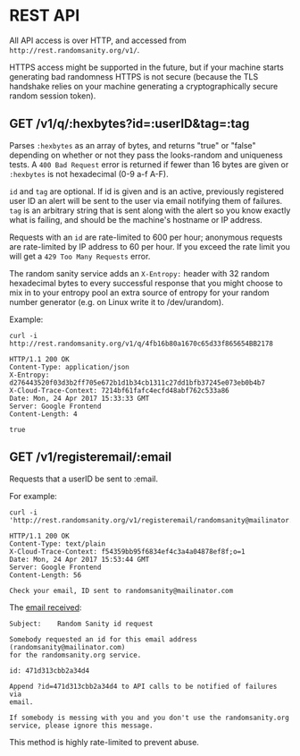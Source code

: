 # REST API

All API access is over HTTP, and accessed from
`http://rest.randomsanity.org/v1/`.

HTTPS access might be supported in the future, but if your machine starts
generating bad randomness HTTPS is not secure (because the TLS
handshake relies on your machine generating a cryptographically secure
random session token).

## GET /v1/q/:hexbytes?id=:userID&tag=:tag

Parses `:hexbytes` as an array of bytes, and returns "true" or "false"
depending on whether or not they pass the looks-random and uniqueness
tests. A `400 Bad Request` error is returned if fewer than 16 bytes
are given or `:hexbytes` is not hexadecimal (0-9 a-f A-F).

`id` and `tag` are optional. If id is given and is an active, previously
registered user ID an alert will be sent to the user via email
notifying them of failures. `tag` is an arbitrary string that is sent
along with the alert so you know exactly what is failing, and should
be the machine's hostname or IP address.

Requests with an `id` are rate-limited to 600 per hour; anonymous
requests are rate-limited by IP address to 60 per hour. If you exceed
the rate limit you will get a `429 Too Many Requests` error.

The random sanity service adds an `X-Entropy:` header with 32 random
hexadecimal bytes to every successful response that you might choose
to mix in to your entropy pool an extra source of entropy for your
random number generator (e.g. on Linux write it to /dev/urandom).

Example:

```
curl -i http://rest.randomsanity.org/v1/q/4fb16b80a1670c65d33f865654BB2178

HTTP/1.1 200 OK
Content-Type: application/json
X-Entropy: d276443520f03d3b2ff705e672b1d1b34cb1311c27dd1bfb37245e073eb0b4b7
X-Cloud-Trace-Context: 7214bf61fafc4ecfd48abf762c533a86
Date: Mon, 24 Apr 2017 15:33:33 GMT
Server: Google Frontend
Content-Length: 4

true
```

## GET /v1/registeremail/:email

Requests that a userID be sent to :email.

For example:

```
curl -i 'http://rest.randomsanity.org/v1/registeremail/randomsanity@mailinator.com'

HTTP/1.1 200 OK
Content-Type: text/plain
X-Cloud-Trace-Context: f54359bb95f6834ef4c3a4a04878ef8f;o=1
Date: Mon, 24 Apr 2017 15:53:44 GMT
Server: Google Frontend
Content-Length: 56

Check your email, ID sent to randomsanity@mailinator.com
```

The [email received](https://www.mailinator.com/inbox2.jsp?public_to=randomsanity#/#public_showmaildiv):

```
Subject:	Random Sanity id request

Somebody requested an id for this email address 
(randomsanity@mailinator.com)
for the randomsanity.org service.

id: 471d313cbb2a34d4

Append ?id=471d313cbb2a34d4 to API calls to be notified of failures via 
email.

If somebody is messing with you and you don't use the randomsanity.org
service, please ignore this message.

```


This method is highly rate-limited to prevent abuse.
